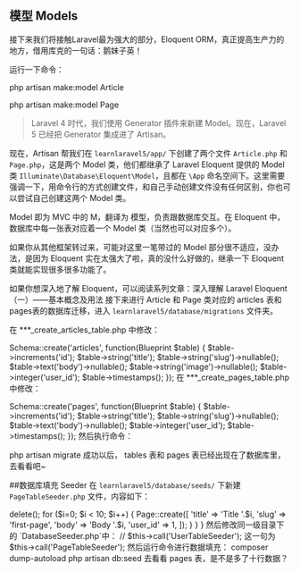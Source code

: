 ## 模型 Models
接下来我们将接触Laravel最为强大的部分，Eloquent ORM，真正提高生产力的地方，借用库克的一句话：鹅妹子英！

运行一下命令：

php artisan make:model Article

php artisan make:model Page
> Laravel 4 时代，我们使用 Generator 插件来新建 Model。现在，Laravel 5 已经把 Generator 集成进了 Artisan。

现在，Artisan 帮我们在 `learnlaravel5/app/` 下创建了两个文件 `Article.php` 和 `Page.php`，这是两个 Model 类，他们都继承了 Laravel Eloquent 提供的 Model 类 `Illuminate\Database\Eloquent\Model`，且都在 `\App` 命名空间下。这里需要强调一下，用命令行的方式创建文件，和自己手动创建文件没有任何区别，你也可以尝试自己创建这两个 Model 类。

Model 即为 MVC 中的 M，翻译为 模型，负责跟数据库交互。在 Eloquent 中，数据库中每一张表对应着一个 Model 类（当然也可以对应多个）。

如果你从其他框架转过来，可能对这里一笔带过的 Model 部分很不适应，没办法，是因为 Eloquent 实在太强大了啦，真的没什么好做的，继承一下 Eloquent 类就能实现很多很多功能了。

如果你想深入地了解 Eloquent，可以阅读系列文章：深入理解 Laravel Eloquent（一）——基本概念及用法
接下来进行 Article 和 Page 类对应的 articles 表和 pages表的数据库迁移，进入 `learnlaravel5/database/migrations` 文件夹。

在 ***_create_articles_table.php 中修改：

Schema::create('articles', function(Blueprint $table)
{
	$table->increments('id');
	$table->string('title');
	$table->string('slug')->nullable();
	$table->text('body')->nullable();
	$table->string('image')->nullable();
	$table->integer('user_id');
	$table->timestamps();
});
在 ***_create_pages_table.php 中修改：

Schema::create('pages', function(Blueprint $table)
{
	$table->increments('id');
	$table->string('title');
	$table->string('slug')->nullable();
	$table->text('body')->nullable();
	$table->integer('user_id');
	$table->timestamps();
});
然后执行命令：

php artisan migrate
成功以后， tables 表和 pages 表已经出现在了数据库里，去看看吧~

##数据库填充 Seeder
在 `learnlaravel5/database/seeds/` 下新建 `PageTableSeeder.php` 文件，内容如下：

<?php

use Illuminate\Database\Seeder;
use App\Page;

class PageTableSeeder extends Seeder {

  public function run()
  {
    DB::table('pages')->delete();

    for ($i=0; $i < 10; $i++) {
      Page::create([
        'title'   => 'Title '.$i,
        'slug'    => 'first-page',
        'body'    => 'Body '.$i,
        'user_id' => 1,
      ]);
    }
  }

}
然后修改同一级目录下的 `DatabaseSeeder.php`中：

// $this->call('UserTableSeeder');
这一句为

$this->call('PageTableSeeder');
然后运行命令进行数据填充：

composer dump-autoload

php artisan db:seed
去看看 pages 表，是不是多了十行数据？